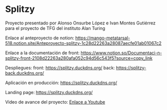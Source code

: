 # Splitzy
Proyecto presentado por Alonso Onsurbe López e Ivan Montes Gutiérrez para el proyecto de TFG del instituto Alan Turing


Enlace al anteproyecto de notion: 
https://mango-metatarsal-518.notion.site/Anteproyecto-splitzy-1c28d22263a28087aecfe01ab01067c2

Enlace a la documentación de front:
https://www.notion.so/Documentaci-n-splitzy-front-2108d22263a280afa052c94d56c543f5?source=copy_link

Despliegues:
front: https://splitzy.duckdns.org/
back: https://splitzy-back.duckdns.org/

Aplicación en producción: https://splitzy.duckdns.org/

Landing page:
https://splitzy.duckdns.org/

Video de avance del proyecto:
[Enlace a Youtube](https://youtu.be/Sf8EIQ-Qa7Q?si=8mSXn9jmWGfuhWeN)
